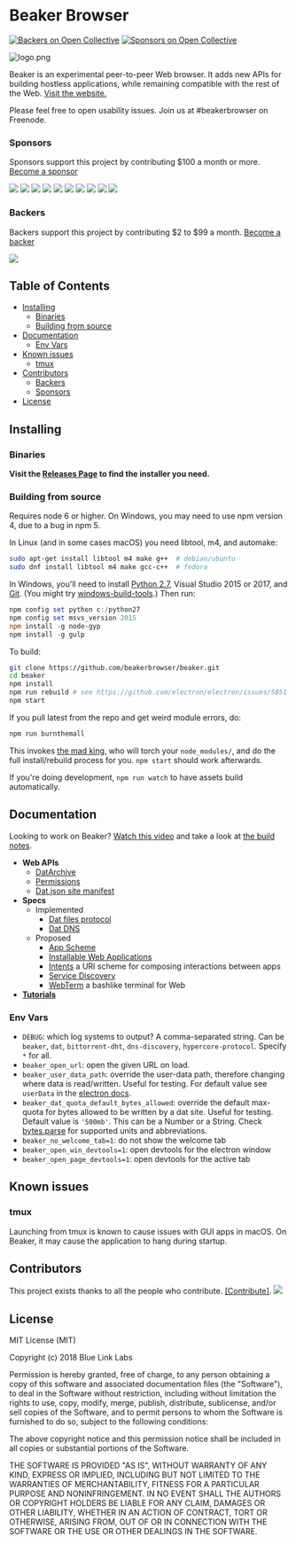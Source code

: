 Beaker Browser
======
[![Backers on Open Collective](https://opencollective.com/beaker/backers/badge.svg)](#backers) [![Sponsors on Open Collective](https://opencollective.com/beaker/sponsors/badge.svg)](#sponsors)

![logo.png](build/icons/256x256.png)

Beaker is an experimental peer-to-peer Web browser. It adds new APIs for building hostless applications, while remaining compatible with the rest of the Web. [Visit the website.](https://beakerbrowser.com/)

Please feel free to open usability issues. Join us at #beakerbrowser on Freenode.

### Sponsors

Sponsors support this project by contributing $100 a month or more. [Become a sponsor](https://opencollective.com/beaker#sponsor)

<a href="https://opencollective.com/beaker/sponsor/0/website" target="_blank"><img src="https://opencollective.com/beaker/sponsor/0/avatar.svg"></a>
<a href="https://opencollective.com/beaker/sponsor/1/website" target="_blank"><img src="https://opencollective.com/beaker/sponsor/1/avatar.svg"></a>
<a href="https://opencollective.com/beaker/sponsor/2/website" target="_blank"><img src="https://opencollective.com/beaker/sponsor/2/avatar.svg"></a>
<a href="https://opencollective.com/beaker/sponsor/3/website" target="_blank"><img src="https://opencollective.com/beaker/sponsor/3/avatar.svg"></a>
<a href="https://opencollective.com/beaker/sponsor/4/website" target="_blank"><img src="https://opencollective.com/beaker/sponsor/4/avatar.svg"></a>
<a href="https://opencollective.com/beaker/sponsor/5/website" target="_blank"><img src="https://opencollective.com/beaker/sponsor/5/avatar.svg"></a>
<a href="https://opencollective.com/beaker/sponsor/6/website" target="_blank"><img src="https://opencollective.com/beaker/sponsor/6/avatar.svg"></a>
<a href="https://opencollective.com/beaker/sponsor/7/website" target="_blank"><img src="https://opencollective.com/beaker/sponsor/7/avatar.svg"></a>
<a href="https://opencollective.com/beaker/sponsor/8/website" target="_blank"><img src="https://opencollective.com/beaker/sponsor/8/avatar.svg"></a>
<a href="https://opencollective.com/beaker/sponsor/9/website" target="_blank"><img src="https://opencollective.com/beaker/sponsor/9/avatar.svg"></a>

### Backers

Backers support this project by contributing $2 to $99 a month. [Become a backer](https://opencollective.com/beaker#backer)

<a href="https://opencollective.com/beaker#backers" target="_blank"><img src="https://opencollective.com/beaker/backers.svg?width=890"></a>

## Table of Contents

<!-- START doctoc generated TOC please keep comment here to allow auto update -->
<!-- DON'T EDIT THIS SECTION, INSTEAD RE-RUN doctoc TO UPDATE -->


- [Installing](#installing)
  - [Binaries](#binaries)
  - [Building from source](#building-from-source)
- [Documentation](#documentation)
  - [Env Vars](#env-vars)
- [Known issues](#known-issues)
  - [tmux](#tmux)
- [Contributors](#contributors)
  - [Backers](#backers)
  - [Sponsors](#sponsors)
- [License](#license)

<!-- END doctoc generated TOC please keep comment here to allow auto update -->

## Installing

### Binaries

**Visit the [Releases Page](https://github.com/beakerbrowser/beaker/releases) to find the installer you need.**

### Building from source

Requires node 6 or higher. On Windows, you may need to use npm version 4, due to a bug in npm 5.

In Linux (and in some cases macOS) you need libtool, m4, and automake:

```bash
sudo apt-get install libtool m4 make g++  # debian/ubuntu
sudo dnf install libtool m4 make gcc-c++  # fedora
```

In Windows, you'll need to install [Python 2.7](https://www.python.org/downloads/release/python-2711/), Visual Studio 2015 or 2017, and [Git](https://git-scm.com/download/win). (You might try [windows-build-tools](https://www.npmjs.com/package/windows-build-tools).) Then run:

```powershell
npm config set python c:/python27
npm config set msvs_version 2015
npm install -g node-gyp
npm install -g gulp
```

To build:

```bash
git clone https://github.com/beakerbrowser/beaker.git
cd beaker
npm install
npm run rebuild # see https://github.com/electron/electron/issues/5851
npm start
```

If you pull latest from the repo and get weird module errors, do:

```bash
npm run burnthemall
```

This invokes [the mad king](http://nerdist.com/wp-content/uploads/2016/05/the-mad-king-game-of-thrones.jpg), who will torch your `node_modules/`, and do the full install/rebuild process for you.
`npm start` should work afterwards.

If you're doing development, `npm run watch` to have assets build automatically.

## Documentation

Looking to work on Beaker? [Watch this video](https://www.youtube.com/watch?v=YuE9OO-ZDYo) and take a look at [the build notes](./build-notes.md).

- **Web APIs**
  - [DatArchive](https://beakerbrowser.com/docs/apis/dat.html)
  - [Permissions](https://beakerbrowser.com/docs/apis/permissions.html)
  - [Dat.json site manifest](https://beakerbrowser.com/docs/apis/manifest.html)
- **Specs**
  - Implemented
    - [Dat files protocol](https://beakerbrowser.com/docs/inside-beaker/dat-files-protocol.html)
    - [Dat DNS](https://github.com/beakerbrowser/beaker/wiki/Authenticated-Dat-URLs-and-HTTPS-to-Dat-Discovery)
  - Proposed
    - [App Scheme](https://github.com/beakerbrowser/beaker/wiki/App-Scheme)
    - [Installable Web Applications](https://github.com/beakerbrowser/beaker/wiki/Installable-Web-Applications)
    - [Intents](https://github.com/beakerbrowser/beaker/wiki/Intent-Scheme) a URI scheme for composing interactions between apps
    - [Service Discovery](https://github.com/beakerbrowser/beaker/wiki/PSA-Web-Service-Discovery-Protocol)
    - [WebTerm](https://github.com/beakerbrowser/beaker/wiki/WebTerm) a bashlike terminal for Web
- [**Tutorials**](https://beakerbrowser.com/docs/tutorials/)

### Env Vars

- `DEBUG`: which log systems to output? A comma-separated string. Can be `beaker`, `dat`, `bittorrent-dht`, `dns-discovery`, `hypercore-protocol`. Specify `*` for all.
- `beaker_open_url`: open the given URL on load.
- `beaker_user_data_path`: override the user-data path, therefore changing where data is read/written. Useful for testing. For default value see `userData` in the [electron docs](https://electron.atom.io/docs/api/app/#appgetpathname).
- `beaker_dat_quota_default_bytes_allowed`: override the default max-quota for bytes allowed to be written by a dat site. Useful for testing. Default value is `'500mb'`. This can be a Number or a String. Check [bytes.parse](https://github.com/visionmedia/bytes.js/tree/a4b9af2bf289175f12b3538eb172f2489844b1ec#bytesparsestringnumber-value-numbernull) for supported units and abbreviations.
- `beaker_no_welcome_tab=1`: do not show the welcome tab
- `beaker_open_win_devtools=1`: open devtools for the electron window
- `beaker_open_page_devtools=1`: open devtools for the active tab

## Known issues

### tmux

Launching from tmux is known to cause issues with GUI apps in macOS. On Beaker, it may cause the application to hang during startup.

## Contributors

This project exists thanks to all the people who contribute. [[Contribute]](CONTRIBUTING.md).
[![](https://opencollective.com/beaker/contributors.svg?width=890)](https://github.com/beakerbrowser/beaker/graphs/contributors)

## License

MIT License (MIT)

Copyright (c) 2018 Blue Link Labs

Permission is hereby granted, free of charge, to any person obtaining a copy of this software and associated documentation files (the "Software"), to deal in the Software without restriction, including without limitation the rights to use, copy, modify, merge, publish, distribute, sublicense, and/or sell copies of the Software, and to permit persons to whom the Software is furnished to do so, subject to the following conditions:

The above copyright notice and this permission notice shall be included in all copies or substantial portions of the Software.

THE SOFTWARE IS PROVIDED "AS IS", WITHOUT WARRANTY OF ANY KIND, EXPRESS OR IMPLIED, INCLUDING BUT NOT LIMITED TO THE WARRANTIES OF MERCHANTABILITY, FITNESS FOR A PARTICULAR PURPOSE AND NONINFRINGEMENT. IN NO EVENT SHALL THE AUTHORS OR COPYRIGHT HOLDERS BE LIABLE FOR ANY CLAIM, DAMAGES OR OTHER LIABILITY, WHETHER IN AN ACTION OF CONTRACT, TORT OR OTHERWISE, ARISING FROM, OUT OF OR IN CONNECTION WITH THE SOFTWARE OR THE USE OR OTHER DEALINGS IN THE SOFTWARE.
